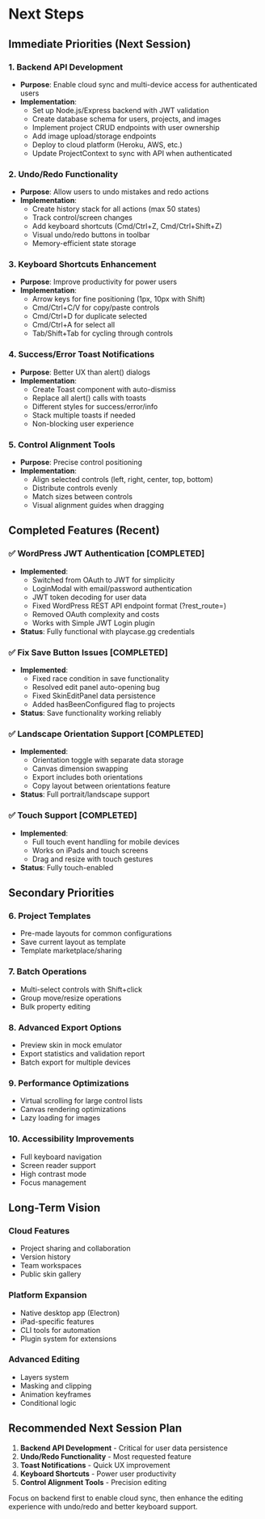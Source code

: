 # Next Steps

## Immediate Priorities (Next Session)

### 1. Backend API Development
- **Purpose**: Enable cloud sync and multi-device access for authenticated users
- **Implementation**:
  - Set up Node.js/Express backend with JWT validation
  - Create database schema for users, projects, and images
  - Implement project CRUD endpoints with user ownership
  - Add image upload/storage endpoints
  - Deploy to cloud platform (Heroku, AWS, etc.)
  - Update ProjectContext to sync with API when authenticated

### 2. Undo/Redo Functionality
- **Purpose**: Allow users to undo mistakes and redo actions
- **Implementation**:
  - Create history stack for all actions (max 50 states)
  - Track control/screen changes
  - Add keyboard shortcuts (Cmd/Ctrl+Z, Cmd/Ctrl+Shift+Z)
  - Visual undo/redo buttons in toolbar
  - Memory-efficient state storage

### 3. Keyboard Shortcuts Enhancement
- **Purpose**: Improve productivity for power users
- **Implementation**:
  - Arrow keys for fine positioning (1px, 10px with Shift)
  - Cmd/Ctrl+C/V for copy/paste controls
  - Cmd/Ctrl+D for duplicate selected
  - Cmd/Ctrl+A for select all
  - Tab/Shift+Tab for cycling through controls

### 4. Success/Error Toast Notifications
- **Purpose**: Better UX than alert() dialogs
- **Implementation**:
  - Create Toast component with auto-dismiss
  - Replace all alert() calls with toasts
  - Different styles for success/error/info
  - Stack multiple toasts if needed
  - Non-blocking user experience

### 5. Control Alignment Tools
- **Purpose**: Precise control positioning
- **Implementation**:
  - Align selected controls (left, right, center, top, bottom)
  - Distribute controls evenly
  - Match sizes between controls
  - Visual alignment guides when dragging

## Completed Features (Recent)

### ✅ WordPress JWT Authentication [COMPLETED]
- **Implemented**:
  - Switched from OAuth to JWT for simplicity
  - LoginModal with email/password authentication
  - JWT token decoding for user data
  - Fixed WordPress REST API endpoint format (?rest_route=)
  - Removed OAuth complexity and costs
  - Works with Simple JWT Login plugin
- **Status**: Fully functional with playcase.gg credentials

### ✅ Fix Save Button Issues [COMPLETED]
- **Implemented**:
  - Fixed race condition in save functionality
  - Resolved edit panel auto-opening bug
  - Fixed SkinEditPanel data persistence
  - Added hasBeenConfigured flag to projects
- **Status**: Save functionality working reliably

### ✅ Landscape Orientation Support [COMPLETED]
- **Implemented**:
  - Orientation toggle with separate data storage
  - Canvas dimension swapping
  - Export includes both orientations
  - Copy layout between orientations feature
- **Status**: Full portrait/landscape support

### ✅ Touch Support [COMPLETED]
- **Implemented**:
  - Full touch event handling for mobile devices
  - Works on iPads and touch screens
  - Drag and resize with touch gestures
- **Status**: Fully touch-enabled

## Secondary Priorities

### 6. Project Templates
- Pre-made layouts for common configurations
- Save current layout as template
- Template marketplace/sharing

### 7. Batch Operations
- Multi-select controls with Shift+click
- Group move/resize operations
- Bulk property editing

### 8. Advanced Export Options
- Preview skin in mock emulator
- Export statistics and validation report
- Batch export for multiple devices

### 9. Performance Optimizations
- Virtual scrolling for large control lists
- Canvas rendering optimizations
- Lazy loading for images

### 10. Accessibility Improvements
- Full keyboard navigation
- Screen reader support
- High contrast mode
- Focus management

## Long-Term Vision

### Cloud Features
- Project sharing and collaboration
- Version history
- Team workspaces
- Public skin gallery

### Platform Expansion
- Native desktop app (Electron)
- iPad-specific features
- CLI tools for automation
- Plugin system for extensions

### Advanced Editing
- Layers system
- Masking and clipping
- Animation keyframes
- Conditional logic

## Recommended Next Session Plan

1. **Backend API Development** - Critical for user data persistence
2. **Undo/Redo Functionality** - Most requested feature
3. **Toast Notifications** - Quick UX improvement
4. **Keyboard Shortcuts** - Power user productivity
5. **Control Alignment Tools** - Precision editing

Focus on backend first to enable cloud sync, then enhance the editing experience with undo/redo and better keyboard support.
